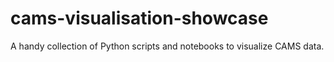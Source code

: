 # cams-visualisation-showcase
A handy collection of Python scripts and notebooks to visualize CAMS data.
